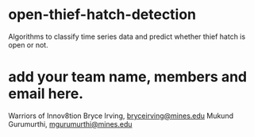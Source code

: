# open-thief-hatch-detection
Algorithms to classify time series data and predict whether thief hatch is open or not.

# add your team name, members and email here.
Warriors of Innov8tion
Bryce Irving, bryceirving@mines.edu
Mukund Gurumurthi, mgurumurthi@mines.edu
